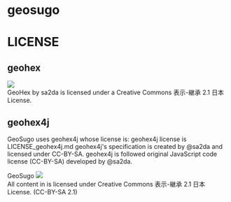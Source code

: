 geosugo
=



LICENSE
=
 geohex
 -------
 <img src="http://i.creativecommons.org/l/by-sa/2.1/jp/88x31.png"> <br>
 GeoHex by sa2da is licensed under a Creative Commons 表示-継承 2.1 日本 License. 

 geohex4j
 --------
 GeoSugo uses geohex4j whose license is:
 geohex4j license is LICENSE_geohex4j.md 
 geohex4j's specification is created by @sa2da and licensed under CC-BY-SA.
 geohex4j is followed original JavaScript code license (CC-BY-SA) developed by @sa2da.
 
 GeoSugo
 <img src="http://i.creativecommons.org/l/by-sa/2.1/jp/88x31.png"> <br>
 All content in is licensed under Creative Commons 表示-継承 2.1 日本 License. (CC-BY-SA 2.1)
